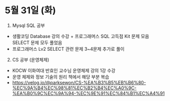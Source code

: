 # 5월 31일 (화)


1. Mysql SQL 공부

- 생활코딩 Database 강의 수강 + 프로그래머스 SQL 고득점 Kit 문제 모음 SELECT 문제 모두 풀었음
- 프로그래머스 Lv2 SELECT 관련 문제 3~4문제 추가로 풀이


2. CS 공부 (운영체제)

- KOCW 이화여대 반효인 교수님 운영체제 강의 1강 수강
- 운영 체제와 정보 기술의 원리 책에서 해당 부분 복습
- https://velog.io/@parksewon/CS-%EA%B3%B5%EB%B6%80-%EC%9A%B4%EC%98%81%EC%B2%B4%EC%A0%9C-%EA%B0%9C%EC%9A%94-%EC%9E%91%EC%84%B1%EC%A4%91


